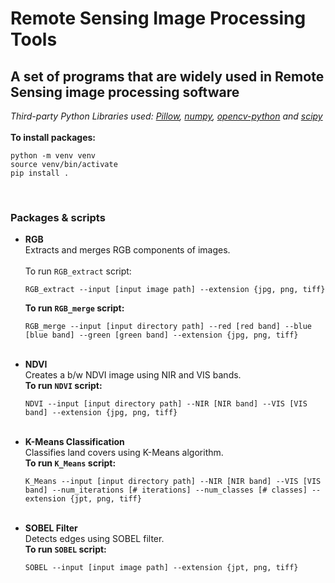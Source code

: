 # Remote Sensing Image Processing Tools                        
## A set of programs that are widely used in Remote Sensing image processing software 
*Third-party Python Libraries used: [Pillow](https://pypi.org/project/Pillow/), [numpy](https://pypi.org/project/numpy/), [opencv-python](https://pypi.org/project/opencv-python/) and [scipy](https://pypi.org/project/scipy/)*
<br/><br/>
**To install packages:**
```
python -m venv venv
source venv/bin/activate
pip install .
```
<br/>

### Packages & scripts <br/>
* **RGB**<br/>
    Extracts and merges RGB components of images.<br/>
    <br/>
    To run `RGB_extract` script:<br/>
    ```
    RGB_extract --input [input image path] --extension {jpg, png, tiff}
    ```
    **To run `RGB_merge` script:**<br/>
    ```
    RGB_merge --input [input directory path] --red [red band] --blue [blue band] --green [green band] --extension {jpg, png, tiff}
    ```
    <br/>
* **NDVI**<br/>
    Creates a b/w NDVI image using NIR and VIS bands.<br/>
    **To run `NDVI` script:**<br/>
    ```
    NDVI --input [input directory path] --NIR [NIR band] --VIS [VIS band] --extension {jpg, png, tiff}
    ```
    <br/>
* **K-Means Classification**<br/>
    Classifies land covers using K-Means algorithm.<br/>
    **To run `K_Means` script:**<br/>
    ```
    K_Means --input [input directory path] --NIR [NIR band] --VIS [VIS band] --num_iterations [# iterations] --num_classes [# classes] --extension {jpt, png, tiff}
    ```
    <br/>
* **SOBEL Filter**<br/>
    Detects edges using SOBEL filter.<br/>
    **To run `SOBEL` script:**<br/>
    ```
    SOBEL --input [input image path] --extension {jpt, png, tiff}
    ```
